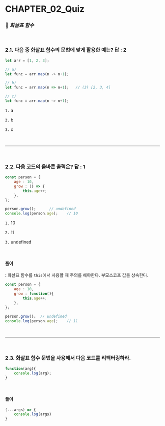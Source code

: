 #  CHAPTER_02_Quiz

###  :pencil: ***화살표 함수***

<br>

### 2.1. 다음 중 화살표 함수의 문법에 맞게 활용한 예는? 답 : 2

```javascript
let arr = [1, 2, 3];

// a)
let func = arr.map(n -> n+1);

// b)
let func = arr.map(n => n+1);	// (3) [2, 3, 4]

// c)
let func = arr.map(n ~> n+1);
```

`1.`  a

`2.`  b

`3.`  c

<br>

---

<br>

### 2.2. 다음 코드의 올바른 출력은? 답 : 1

```javascript
const person = {
    age : 10,
    grow : () => {
        this.age++;
    },
};

person.grow();		// undefined
console.log(person.age); 	// 10
```

`1.`  10

`2.`  11

`3.`  undefined

<br>

#### 풀이

: 화살표 함수를 `this`에서 사용할 때 주의를 해야한다. 부모스코프 값을 상속한다.

```javascript
const person = {
    age : 10,
    grow : function(){
        this.age++;
    },
};

person.grow();	// undefined
console.log(person.age);	// 11
```

<br>

---

<br>

### 2.3. 화살표 함수 문법을 사용해서 다음 코드를 리팩터링하라.

```javascript
function(arg){
    console.log(arg);
}
```

<br>

#### 풀이

```javascript
(...args) => {
    console.log(args)
}
```

